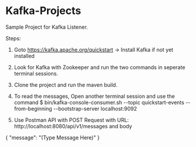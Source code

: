 # Kafka-Projects

Sample Project for Kafka Listener.

Steps:

1) Goto https://kafka.apache.org/quickstart -> Install Kafka if not yet installed

2) Look for Kafka with Zookeeper and run the two commands in seperate terminal sessions.

3) Clone the project and run the maven build.

4) To read the messages, Open another terminal session and use the command $ bin/kafka-console-consumer.sh --topic quickstart-events --from-beginning --bootstrap-server localhost:9092

5) Use Postman API with POST Request with URL: http://localhost:8080/api/v1/messages and body

{
    "message": "(Type Message Here)"
}
